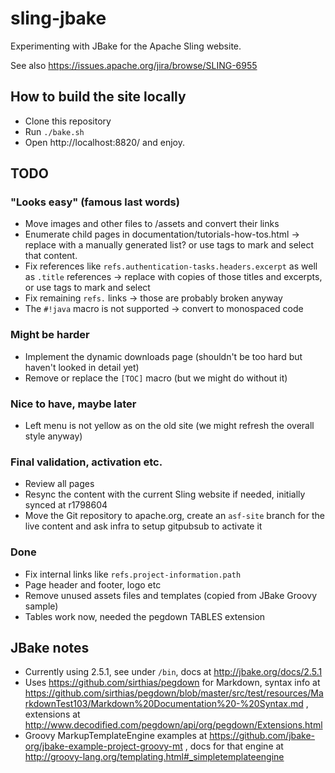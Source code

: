 # sling-jbake
Experimenting with JBake for the Apache Sling website.

See also https://issues.apache.org/jira/browse/SLING-6955


## How to build the site locally
* Clone this repository
* Run `./bake.sh`
* Open http://localhost:8820/ and enjoy.

## TODO

### "Looks easy" (famous last words)
* Move images and other files to /assets and convert their links
* Enumerate child pages in documentation/tutorials-how-tos.html -> replace with a manually generated list? or use tags to mark and select that content.
* Fix references like `refs.authentication-tasks.headers.excerpt` as well as `.title` references -> replace with copies of those titles and excerpts, or use tags to mark and select
* Fix remaining `refs.` links -> those are probably broken anyway
* The `#!java` macro is not supported -> convert to monospaced code

### Might be harder
* Implement the dynamic downloads page (shouldn't be too hard but haven't looked in detail yet)
* Remove or replace the `[TOC]` macro (but we might do without it)

### Nice to have, maybe later
* Left menu is not yellow as on the old site (we might refresh the overall style anyway)

### Final validation, activation etc.
* Review all pages
* Resync the content with the current Sling website if needed, initially synced at r1798604
* Move the Git repository to apache.org, create an `asf-site` branch for the live content and ask infra to setup gitpubsub to activate it

### Done
* Fix internal links like `refs.project-information.path` 
* Page header and footer, logo etc
* Remove unused assets files and templates (copied from JBake Groovy sample)
* Tables work now, needed the pegdown TABLES extension

## JBake notes
* Currently using 2.5.1, see under `/bin`, docs at http://jbake.org/docs/2.5.1
* Uses https://github.com/sirthias/pegdown for Markdown, syntax info at https://github.com/sirthias/pegdown/blob/master/src/test/resources/MarkdownTest103/Markdown%20Documentation%20-%20Syntax.md , extensions at http://www.decodified.com/pegdown/api/org/pegdown/Extensions.html
* Groovy MarkupTemplateEngine examples at https://github.com/jbake-org/jbake-example-project-groovy-mt , docs for that engine at http://groovy-lang.org/templating.html#_simpletemplateengine
